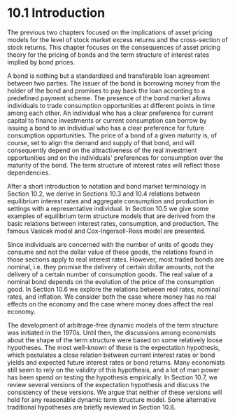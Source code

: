 # 10.1 Introduction  

The previous two chapters focused on the implications of asset pricing models for the level of stock market excess returns and the cross-section of stock returns. This chapter focuses on the consequences of asset pricing theory for the pricing of bonds and the term structure of interest rates implied by bond prices.  

A bond is nothing but a standardized and transferable loan agreement between two parties. The issuer of the bond is borrowing money from the holder of the bond and promises to pay back the loan according to a predefined payment scheme. The presence of the bond market allows individuals to trade consumption opportunities at different points in time among each other. An individual who has a clear preference for current capital to finance investments or current consumption can borrow by issuing a bond to an individual who has a clear preference for future consumption opportunities. The price of a bond of a given maturity is, of course, set to align the demand and supply of that bond, and will consequently depend on the attractiveness of the real investment opportunities and on the individuals' preferences for consumption over the maturity of the bond. The term structure of interest rates will reflect these dependencies.  

After a short introduction to notation and bond market terminology in Section 10.2, we derive in Sections 10.3 and 10.4 relations between equilibrium interest rates and aggregate consumption and production in settings with a representative individual. In Section 10.5 we give some examples of equilibrium term structure models that are derived from the basic relations between interest rates, consumption, and production. The famous Vasicek model and Cox-Ingersoll-Ross model are presented.  

Since individuals are concerned with the number of units of goods they consume and not the dollar value of these goods, the relations found in those sections apply to real interest rates. However, most traded bonds are nominal, i.e. they promise the delivery of certain dollar amounts, not the delivery of a certain number of consumption goods. The real value of a nominal bond depends on the evolution of the price of the consumption good. In Section 10.6 we explore the relations between real rates, nominal rates, and inflation. We consider both the case where money has no real effects on the economy and the case where money does affect the real economy.  

The development of arbitrage-free dynamic models of the term structure was initiated in the 1970s. Until then, the discussions among economists about the shape of the term structure were based on some relatively loose hypotheses. The most well-known of these is the expectation hypothesis, which postulates a close relation between current interest rates or bond yields and expected future interest rates or bond returns. Many economists still seem to rely on the validity of this hypothesis, and a lot of man power has been spend on testing the hypothesis empirically. In Section 10.7, we review several versions of the expectation hypothesis and discuss the consistency of these versions. We argue that neither of these versions will hold for any reasonable dynamic term structure model. Some alternative traditional hypotheses are briefly reviewed in Section 10.8.  
